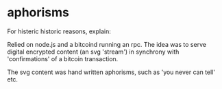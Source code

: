 # aphorisms
For histeric historic reasons, explain:

Relied on node.js and a bitcoind running an rpc. 
The idea was to serve digital encrypted content (an svg 'stream') in synchrony with 
'confirmations' of a bitcoin transaction.

The svg content was hand written aphorisms, such as 'you never can tell' etc.
